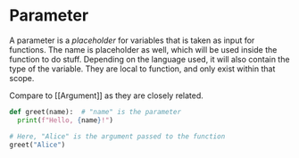 # Parameter 

A parameter is a *placeholder* for variables that is taken as input for functions. The name is placeholder as well, which will be used inside the function to do stuff. Depending on the language used, it will also contain the type of the variable. They are local to function, and only exist within that scope.

Compare to [[Argument]] as they are closely related.

```python
def greet(name):  # "name" is the parameter
  print(f"Hello, {name}!")

# Here, "Alice" is the argument passed to the function
greet("Alice")

```

